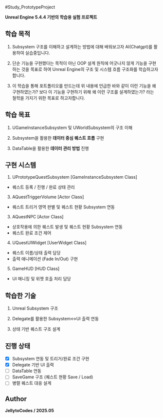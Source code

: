 #Study_PrototypeProject

**Unreal Engine 5.4.4 기반의 학습용 실험 프로젝트**

## 학습 목적
 1. Subsystem 구조를 이해하고 설계하는 방법에 대해 배워보고자 AI(Chatgpt)를 활용하여 실습중입니다.
  
 2. 단순 기능을 구현했다는 목적이 아닌 OOP 설계 원칙에 어긋나지 않게 기능을 구현하는 것을 목표로 하여
 Unreal Engine의 구조 및 시스템 흐름 구조화를 학습하고자 합니다.

 3. 이 학습을 통해 포트폴리오를 만드는데 위 내용에 언급한 바와 같이 이런 기능을 왜 구현하였는가? 보다
 이 기능을 구현하기 위해 왜 이런 구조를 설계하였는가? 라는 철학을 가지기 위한 목표로 하고자합니다.

## 학습 목표
 1. UGameInstanceSubsystem 및 UWorldSubsystem의 구조 이해

 2. Subsystem을 활용한 **데이터 중심 퀘스트 흐름** 구현

 3. DataTable을 활용한 **데이터 관리 방법** 진행

## 구현 시스템

 1. UPrototypeQuestSubsystem [GameInstanceSubsystem Class]
  - 퀘스트 등록 / 진행 / 완료 상태 관리

 3. AQuestTriggerVolume [Actor Class]
  - 퀘스트 트리거 영역 판별 및 퀘스트 현황 Subsystem 연동

 3. AQuestNPC [Actor Class]
  - 상호작용에 의한 퀘스트 발생 및 퀘스트 현황 Subsystem 연동
  - 퀘스트 완료 조건 제어
 
 4. UQuestUIWidget [UserWidget Class]
  - 퀘스트 이름/상태 출력 담당
  - 출력 애니메이션 (Fade In/Out) 구현

 5. GameHUD [HUD Class]
  - UI 매니징 및 위젯 호출 처리 담당

## 학습한 기술
 1. Unreal Subsystem 구조
    
 2. Delegate를 활용한 Subsystem↔UI 출력 연동

 3. 상태 기반 퀘스트 구조 설계

## 진행 상태
 - [X] Subsystem 연동 및 트리거/완료 조건 구현
 - [X] Delegate 기반 UI 출력
 - [ ] DataTable 연동
 - [ ] SaveGame 구조 (퀘스트 현황 Save / Load)
 - [ ] 병렬 퀘스트 대응 설계

## Author
 **JellytoCodes / 2025.05**
